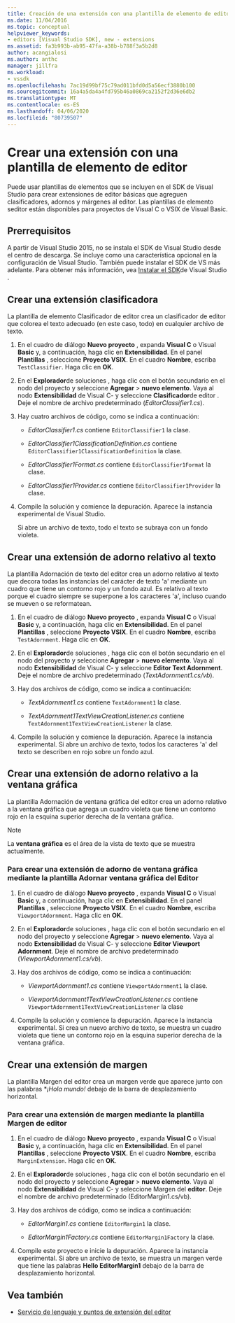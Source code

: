 ```yaml
---
title: Creación de una extensión con una plantilla de elemento de editor ? Microsoft Docs
ms.date: 11/04/2016
ms.topic: conceptual
helpviewer_keywords:
- editors [Visual Studio SDK], new - extensions
ms.assetid: fa3b993b-ab95-47fa-a38b-b788f3a5b2d8
author: acangialosi
ms.author: anthc
manager: jillfra
ms.workload:
- vssdk
ms.openlocfilehash: 7ac19d99bf75c79ad011bfd0d5a56ecf3880b100
ms.sourcegitcommit: 16a4a5da4a4fd795b46a0869ca2152f2d36e6db2
ms.translationtype: MT
ms.contentlocale: es-ES
ms.lasthandoff: 04/06/2020
ms.locfileid: "80739507"
---
```

# <a name="create-an-extension-with-an-editor-item-template"></a>Crear una extensión con una plantilla de elemento de editor
Puede usar plantillas de elementos que se incluyen en el SDK de Visual Studio para crear extensiones de editor básicas que agreguen clasificadores, adornos y márgenes al editor. Las plantillas de elemento seditor están disponibles para proyectos de Visual C o VSIX de Visual Basic.

## <a name="prerequisites"></a>Prerrequisitos
 A partir de Visual Studio 2015, no se instala el SDK de Visual Studio desde el centro de descarga. Se incluye como una característica opcional en la configuración de Visual Studio. También puede instalar el SDK de VS más adelante. Para obtener más información, vea [Instalar el SDK](../extensibility/installing-the-visual-studio-sdk.md)de Visual Studio .

## <a name="create-a-classifier-extension"></a>Crear una extensión clasificadora
 La plantilla de elemento Clasificador de editor crea un clasificador de editor que colorea el texto adecuado (en este caso, todo) en cualquier archivo de texto.

1. En el cuadro de diálogo **Nuevo proyecto** , expanda **Visual C** o Visual **Basic** y, a continuación, haga clic en **Extensibilidad**. En el panel **Plantillas** , seleccione **Proyecto VSIX**. En el cuadro **Nombre**, escriba `TestClassifier`. Haga clic en **OK**.

2. En el **Explorador**de soluciones , haga clic con el botón secundario en el nodo del proyecto y seleccione **Agregar** > **nuevo elemento**. Vaya al nodo **Extensibilidad** de Visual C- y seleccione **Clasificador**de editor . Deje el nombre de archivo predeterminado (*EditorClassifier1.cs*).

3. Hay cuatro archivos de código, como se indica a continuación:

    - *EditorClassifier1.cs* contiene `EditorClassifier1` la clase.

    - *EditorClassifier1ClassificationDefinition.cs* contiene `EditorClassifier1ClassificationDefinition` la clase.

    - *EditorClassifier1Format.cs* contiene `EditorClassifier1Format` la clase.

    - *EditorClassifier1Provider.cs* contiene `EditorClassifier1Provider` la clase.

4. Compile la solución y comience la depuración. Aparece la instancia experimental de Visual Studio.

     Si abre un archivo de texto, todo el texto se subraya con un fondo violeta.

## <a name="create-a-text-relative-adornment-extension"></a>Crear una extensión de adorno relativo al texto
 La plantilla Adornación de texto del editor crea un adorno relativo al texto que decora todas las instancias del carácter de texto 'a' mediante un cuadro que tiene un contorno rojo y un fondo azul. Es relativo al texto porque el cuadro siempre se superpone a los caracteres 'a', incluso cuando se mueven o se reformatean.

1. En el cuadro de diálogo **Nuevo proyecto** , expanda **Visual C** o Visual **Basic** y, a continuación, haga clic en **Extensibilidad**. En el panel **Plantillas** , seleccione **Proyecto VSIX**. En el cuadro **Nombre**, escriba `TestAdornment`. Haga clic en **OK**.

2. En el **Explorador**de soluciones , haga clic con el botón secundario en el nodo del proyecto y seleccione **Agregar** > **nuevo elemento**. Vaya al nodo **Extensibilidad** de Visual C- y seleccione **Editor Text Adornment**. Deje el nombre de archivo predeterminado (*TextAdornment1.cs/vb*).

3. Hay dos archivos de código, como se indica a continuación:

    - *TextAdornment1.cs* contiene `TextAdornment1` la clase.

    - *TextAdornment1TextViewCreationListener.cs* contiene `TextAdornment1TextViewCreationListener` la clase.

4. Compile la solución y comience la depuración. Aparece la instancia experimental. Si abre un archivo de texto, todos los caracteres 'a' del texto se describen en rojo sobre un fondo azul.

## <a name="create-a-viewport-relative-adornment-extension"></a>Crear una extensión de adorno relativo a la ventana gráfica
 La plantilla Adornación de ventana gráfica del editor crea un adorno relativo a la ventana gráfica que agrega un cuadro violeta que tiene un contorno rojo en la esquina superior derecha de la ventana gráfica.

> [!NOTE]
> La **ventana gráfica** es el área de la vista de texto que se muestra actualmente.

### <a name="to-create-a-viewport-adornment-extension-by-using-the-editor-viewport-adornment-template"></a>Para crear una extensión de adorno de ventana gráfica mediante la plantilla Adornar ventana gráfica del Editor

1. En el cuadro de diálogo **Nuevo proyecto** , expanda **Visual C** o Visual **Basic** y, a continuación, haga clic en **Extensibilidad**. En el panel **Plantillas** , seleccione **Proyecto VSIX**. En el cuadro **Nombre**, escriba `ViewportAdornment`. Haga clic en **OK**.

2. En el **Explorador**de soluciones , haga clic con el botón secundario en el nodo del proyecto y seleccione **Agregar** > **nuevo elemento**. Vaya al nodo **Extensibilidad** de Visual C- y seleccione **Editor Viewport Adornment**. Deje el nombre de archivo predeterminado (*ViewportAdornment1.cs/vb*).

3. Hay dos archivos de código, como se indica a continuación:

    - *ViewportAdornment1.cs* contiene `ViewportAdornment1` la clase.

    - *ViewportAdornment1TextViewCreationListener.cs* contiene `ViewportAdornment1TextViewCreationListener` la clase

4. Compile la solución y comience la depuración. Aparece la instancia experimental. Si crea un nuevo archivo de texto, se muestra un cuadro violeta que tiene un contorno rojo en la esquina superior derecha de la ventana gráfica.

## <a name="create-a-margin-extension"></a>Crear una extensión de margen
 La plantilla Margen del editor crea un margen verde que aparece junto con las palabras **¡Hola mundo!* debajo de la barra de desplazamiento horizontal.

### <a name="to-create-a-margin-extension-by-using-the-editor-margin-template"></a>Para crear una extensión de margen mediante la plantilla Margen de editor

1. En el cuadro de diálogo **Nuevo proyecto** , expanda **Visual C** o Visual **Basic** y, a continuación, haga clic en **Extensibilidad**. En el panel **Plantillas** , seleccione **Proyecto VSIX**. En el cuadro **Nombre**, escriba `MarginExtension`. Haga clic en **OK**.

2. En el **Explorador**de soluciones , haga clic con el botón secundario en el nodo del proyecto y seleccione **Agregar** > **nuevo elemento**. Vaya al nodo **Extensibilidad** de Visual C- y seleccione Margen del **editor**. Deje el nombre de archivo predeterminado (EditorMargin1.cs/vb).

3. Hay dos archivos de código, como se indica a continuación:

    - *EditorMargin1.cs* contiene `EditorMargin1` la clase.

    - *EditorMargin1Factory.cs* contiene `EditorMargin1Factory` la clase.

4. Compile este proyecto e inicie la depuración. Aparece la instancia experimental. Si abre un archivo de texto, se muestra un margen verde que tiene las palabras **Hello EditorMargin1** debajo de la barra de desplazamiento horizontal.

## <a name="see-also"></a>Vea también
- [Servicio de lenguaje y puntos de extensión del editor](../extensibility/language-service-and-editor-extension-points.md)
